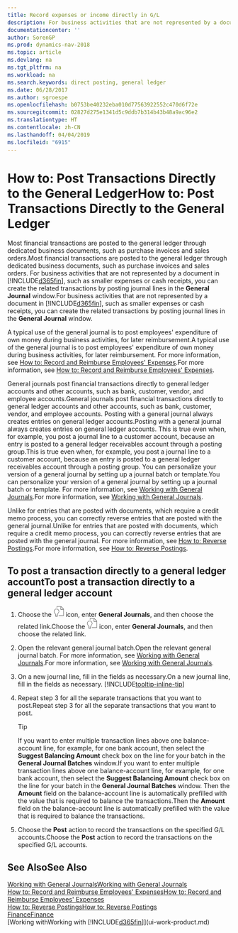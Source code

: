 ```yaml
---
title: Record expenses or income directly in G/L
description: For business activities that are not represented by a document in, such as smaller expenses or cash receipts, you can create the related transactions by posting journal lines in the General Journal window.
documentationcenter: ''
author: SorenGP
ms.prod: dynamics-nav-2018
ms.topic: article
ms.devlang: na
ms.tgt_pltfrm: na
ms.workload: na
ms.search.keywords: direct posting, general ledger
ms.date: 06/28/2017
ms.author: sgroespe
ms.openlocfilehash: b0753be40232eba010d77563922552c470d6f72e
ms.sourcegitcommit: 02827d275e1341d5c9ddb7b314b43b48a9ac96e2
ms.translationtype: HT
ms.contentlocale: zh-CN
ms.lasthandoff: 04/04/2019
ms.locfileid: "6915"
---
```

# <a name="how-to-post-transactions-directly-to-the-general-ledger"></a><span data-ttu-id="c939b-103">How to: Post Transactions Directly to the General Ledger</span><span class="sxs-lookup"><span data-stu-id="c939b-103">How to: Post Transactions Directly to the General Ledger</span></span>
<span data-ttu-id="c939b-104">Most financial transactions are posted to the general ledger through dedicated business documents, such as purchase invoices and sales orders.</span><span class="sxs-lookup"><span data-stu-id="c939b-104">Most financial transactions are posted to the general ledger through dedicated business documents, such as purchase invoices and sales orders.</span></span> <span data-ttu-id="c939b-105">For business activities that are not represented by a document in [!INCLUDE[d365fin](includes/d365fin_md.md)], such as smaller expenses or cash receipts, you can create the related transactions by posting journal lines in the **General Journal** window.</span><span class="sxs-lookup"><span data-stu-id="c939b-105">For business activities that are not represented by a document in [!INCLUDE[d365fin](includes/d365fin_md.md)], such as smaller expenses or cash receipts, you can create the related transactions by posting journal lines in the **General Journal** window.</span></span>

<span data-ttu-id="c939b-106">A typical use of the general journal is to post employees' expenditure of own money during business activities, for later reimbursement.</span><span class="sxs-lookup"><span data-stu-id="c939b-106">A typical use of the general journal is to post employees' expenditure of own money during business activities, for later reimbursement.</span></span> <span data-ttu-id="c939b-107">For more information, see [How to: Record and Reimburse Employees' Expenses](finance-how-record-reimburse-employee-expenses.md).</span><span class="sxs-lookup"><span data-stu-id="c939b-107">For more information, see [How to: Record and Reimburse Employees' Expenses](finance-how-record-reimburse-employee-expenses.md).</span></span>

<span data-ttu-id="c939b-108">General journals post financial transactions directly to general ledger accounts and other accounts, such as bank, customer, vendor, and employee accounts.</span><span class="sxs-lookup"><span data-stu-id="c939b-108">General journals post financial transactions directly to general ledger accounts and other accounts, such as bank, customer, vendor, and employee accounts.</span></span> <span data-ttu-id="c939b-109">Posting with a general journal always creates entries on general ledger accounts.</span><span class="sxs-lookup"><span data-stu-id="c939b-109">Posting with a general journal always creates entries on general ledger accounts.</span></span> <span data-ttu-id="c939b-110">This is true even when, for example, you post a journal line to a customer account, because an entry is posted to a general ledger receivables account through a posting group.</span><span class="sxs-lookup"><span data-stu-id="c939b-110">This is true even when, for example, you post a journal line to a customer account, because an entry is posted to a general ledger receivables account through a posting group.</span></span> <span data-ttu-id="c939b-111">You can personalize your version of a general journal by setting up a journal batch or template.</span><span class="sxs-lookup"><span data-stu-id="c939b-111">You can personalize your version of a general journal by setting up a journal batch or template.</span></span> <span data-ttu-id="c939b-112">For more information, see [Working with General Journals](ui-work-general-journals.md).</span><span class="sxs-lookup"><span data-stu-id="c939b-112">For more information, see [Working with General Journals](ui-work-general-journals.md).</span></span>

<span data-ttu-id="c939b-113">Unlike for entries that are posted with documents, which require a credit memo process, you can correctly reverse entries that are posted with the general journal.</span><span class="sxs-lookup"><span data-stu-id="c939b-113">Unlike for entries that are posted with documents, which require a credit memo process, you can correctly reverse entries that are posted with the general journal.</span></span> <span data-ttu-id="c939b-114">For more information, see [How to: Reverse Postings](finance-how-reverse-journal-posting.md).</span><span class="sxs-lookup"><span data-stu-id="c939b-114">For more information, see [How to: Reverse Postings](finance-how-reverse-journal-posting.md).</span></span>

## <a name="to-post-a-transaction-directly-to-a-general-ledger-account"></a><span data-ttu-id="c939b-115">To post a transaction directly to a general ledger account</span><span class="sxs-lookup"><span data-stu-id="c939b-115">To post a transaction directly to a general ledger account</span></span>
1. <span data-ttu-id="c939b-116">Choose the ![Search for Page or Report](media/ui-search/search_small.png "Search for Page or Report icon") icon, enter **General Journals**, and then choose the related link.</span><span class="sxs-lookup"><span data-stu-id="c939b-116">Choose the ![Search for Page or Report](media/ui-search/search_small.png "Search for Page or Report icon") icon, enter **General Journals**, and then choose the related link.</span></span>
2. <span data-ttu-id="c939b-117">Open the relevant general journal batch.</span><span class="sxs-lookup"><span data-stu-id="c939b-117">Open the relevant general journal batch.</span></span> <span data-ttu-id="c939b-118">For more information, see [Working with General Journals](ui-work-general-journals.md).</span><span class="sxs-lookup"><span data-stu-id="c939b-118">For more information, see [Working with General Journals](ui-work-general-journals.md).</span></span>
3. <span data-ttu-id="c939b-119">On a new journal line, fill in the fields as necessary.</span><span class="sxs-lookup"><span data-stu-id="c939b-119">On a new journal line, fill in the fields as necessary.</span></span> [!INCLUDE[tooltip-inline-tip](includes/tooltip-inline-tip_md.md)]    
4. <span data-ttu-id="c939b-120">Repeat step 3 for all the separate transactions that you want to post.</span><span class="sxs-lookup"><span data-stu-id="c939b-120">Repeat step 3 for all the separate transactions that you want to post.</span></span>

    > [!TIP]  
    > <span data-ttu-id="c939b-121">If you want to enter multiple transaction lines above one balance-account line, for example, for one bank account, then select the **Suggest Balancing Amount** check box on the line for your batch in the **General Journal Batches** window.</span><span class="sxs-lookup"><span data-stu-id="c939b-121">If you want to enter multiple transaction lines above one balance-account line, for example, for one bank account, then select the **Suggest Balancing Amount** check box on the line for your batch in the **General Journal Batches** window.</span></span> <span data-ttu-id="c939b-122">Then the **Amount** field on the balance-account line is automatically prefilled with the value that is required to balance the transactions.</span><span class="sxs-lookup"><span data-stu-id="c939b-122">Then the **Amount** field on the balance-account line is automatically prefilled with the value that is required to balance the transactions.</span></span>
5. <span data-ttu-id="c939b-123">Choose the **Post** action to record the transactions on the specified G/L accounts.</span><span class="sxs-lookup"><span data-stu-id="c939b-123">Choose the **Post** action to record the transactions on the specified G/L accounts.</span></span>

## <a name="see-also"></a><span data-ttu-id="c939b-124">See Also</span><span class="sxs-lookup"><span data-stu-id="c939b-124">See Also</span></span>
[<span data-ttu-id="c939b-125">Working with General Journals</span><span class="sxs-lookup"><span data-stu-id="c939b-125">Working with General Journals</span></span>](ui-work-general-journals.md)  
[<span data-ttu-id="c939b-126">How to: Record and Reimburse Employees' Expenses</span><span class="sxs-lookup"><span data-stu-id="c939b-126">How to: Record and Reimburse Employees' Expenses</span></span>](finance-how-record-reimburse-employee-expenses.md)  
[<span data-ttu-id="c939b-127">How to: Reverse Postings</span><span class="sxs-lookup"><span data-stu-id="c939b-127">How to: Reverse Postings</span></span>](finance-how-reverse-journal-posting.md)  
[<span data-ttu-id="c939b-128">Finance</span><span class="sxs-lookup"><span data-stu-id="c939b-128">Finance</span></span>](finance.md)  
[<span data-ttu-id="c939b-129">Working with</span><span class="sxs-lookup"><span data-stu-id="c939b-129">Working with</span></span> [!INCLUDE[d365fin](includes/d365fin_md.md)]](ui-work-product.md)  
